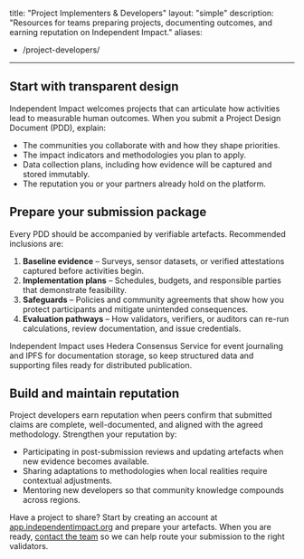 title: "Project Implementers & Developers"
layout: "simple"
description: "Resources for teams preparing projects, documenting outcomes, and earning reputation on Independent Impact."
aliases:
  - /project-developers/
---

## Start with transparent design

Independent Impact welcomes projects that can articulate how activities lead to measurable human outcomes. When you submit a Project Design Document (PDD), explain:

- The communities you collaborate with and how they shape priorities.
- The impact indicators and methodologies you plan to apply.
- Data collection plans, including how evidence will be captured and stored immutably.
- The reputation you or your partners already hold on the platform.

## Prepare your submission package

Every PDD should be accompanied by verifiable artefacts. Recommended inclusions are:

1. **Baseline evidence** – Surveys, sensor datasets, or verified attestations captured before activities begin.
2. **Implementation plans** – Schedules, budgets, and responsible parties that demonstrate feasibility.
3. **Safeguards** – Policies and community agreements that show how you protect participants and mitigate unintended consequences.
4. **Evaluation pathways** – How validators, verifiers, or auditors can re-run calculations, review documentation, and issue credentials.

Independent Impact uses Hedera Consensus Service for event journaling and IPFS for documentation storage, so keep structured data and supporting files ready for distributed publication.

## Build and maintain reputation

Project developers earn reputation when peers confirm that submitted claims are complete, well-documented, and aligned with the agreed methodology. Strengthen your reputation by:

- Participating in post-submission reviews and updating artefacts when new evidence becomes available.
- Sharing adaptations to methodologies when local realities require contextual adjustments.
- Mentoring new developers so that community knowledge compounds across regions.

Have a project to share? Start by creating an account at [app.independentimpact.org](https://app.independentimpact.org) and prepare your artefacts. When you are ready, [contact the team](/contact/how-to-engage/) so we can help route your submission to the right validators.

